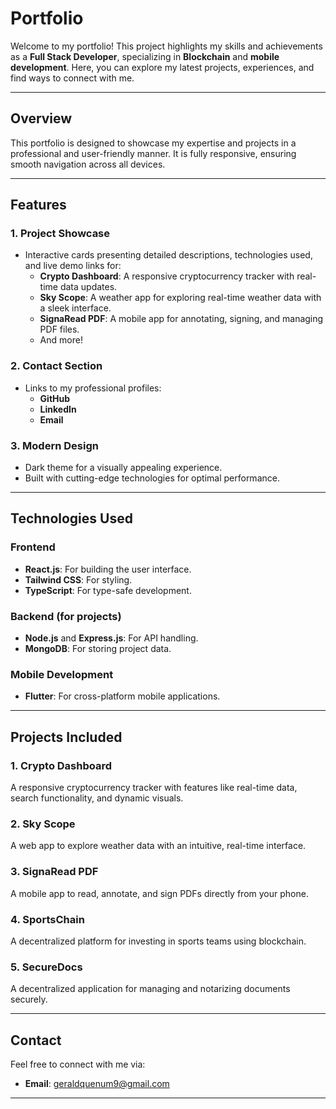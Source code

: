 # **Portfolio**

Welcome to my portfolio! This project highlights my skills and achievements as a **Full Stack Developer**, specializing in **Blockchain** and **mobile development**. Here, you can explore my latest projects, experiences, and find ways to connect with me.

---

## **Overview**

This portfolio is designed to showcase my expertise and projects in a professional and user-friendly manner. It is fully responsive, ensuring smooth navigation across all devices.

---

## **Features**

### **1. Project Showcase**
- Interactive cards presenting detailed descriptions, technologies used, and live demo links for:
  - **Crypto Dashboard**: A responsive cryptocurrency tracker with real-time data updates.
  - **Sky Scope**: A weather app for exploring real-time weather data with a sleek interface.
  - **SignaRead PDF**: A mobile app for annotating, signing, and managing PDF files.
  - And more!

### **2. Contact Section**
- Links to my professional profiles:
  - **GitHub**
  - **LinkedIn**
  - **Email**

### **3. Modern Design**
- Dark theme for a visually appealing experience.
- Built with cutting-edge technologies for optimal performance.

---

## **Technologies Used**

### **Frontend**
- **React.js**: For building the user interface.
- **Tailwind CSS**: For styling.
- **TypeScript**: For type-safe development.

### **Backend (for projects)**
- **Node.js** and **Express.js**: For API handling.
- **MongoDB**: For storing project data.

### **Mobile Development**
- **Flutter**: For cross-platform mobile applications.
---

## **Projects Included**

### **1. Crypto Dashboard**
A responsive cryptocurrency tracker with features like real-time data, search functionality, and dynamic visuals.

### **2. Sky Scope**
A web app to explore weather data with an intuitive, real-time interface.

### **3. SignaRead PDF**
A mobile app to read, annotate, and sign PDFs directly from your phone.

### **4. SportsChain**
A decentralized platform for investing in sports teams using blockchain.

### **5. SecureDocs**
A decentralized application for managing and notarizing documents securely.

---

## **Contact**

Feel free to connect with me via:
- **Email**: [geraldquenum9@gmail.com](mailto:geraldquenum9@gmail.com)

---
